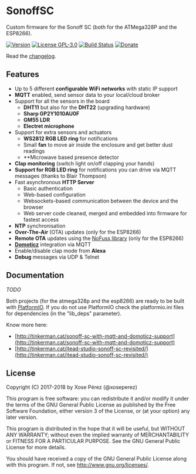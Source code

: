 # SonoffSC

Custom firmware for the Sonoff SC (both for the ATMega328P and the ESP8266).

[![Version](https://badge.fury.io/gh/xoseperez%2Fsonoffsc.svg)](CHANGELOG.md)
[![License GPL-3.0](https://img.shields.io/badge/license-GPL%203.0-orange.svg)](LICENSE.md)
[![Build Status](https://travis-ci.org/xoseperez/sonoffsc.svg?branch=master)](https://travis-ci.org/xoseperez/sonoffsc) 
[![Donate](https://img.shields.io/badge/donate-PayPal-blue.svg)](https://www.paypal.com/cgi-bin/webscr?cmd=_donations&business=xose%2eperez%40gmail%2ecom&lc=US&no_note=0&currency_code=EUR&bn=PP%2dDonationsBF%3abtn_donate_LG%2egif%3aNonHostedGuest)

Read the [changelog](CHANGELOG.md).

## Features

* Up to 5 different **configurable WiFi networks** with static IP support
* **MQTT** enabled, send sensor data to your local/cloud broker
* Support for all the sensors in the board
    * **DHT11** but also for the **DHT22** (upgrading hardware)
    * **Sharp GP2Y1010AU0F**
    * **GM55 LDR**
    * **Electret microphone**
* Support for extra sensors and actuators
    * **WS2812 RGB LED ring** for notifications
    * Small **fan** to move air inside the enclosure and get better dust readings
    * **Microwave based presence detector
* **Clap monitoring** (switch light on/off clapping your hands)
* **Support for RGB LED ring** for notifications you can drive via MQTT messages (thanks to Blair Thompson)
* Fast asynchronous **HTTP Server**
    * Basic authentication
    * Web-based configuration
    * Websockets-based communication between the device and the browser
    * Web server code cleaned, merged and embedded into firmware for fastest access
* **NTP** synchronisation
* **Over-The-Air** (OTA) updates (only for the ESP8266)
* **Remote OTA** updates using the [NoFuss library](https://bitbucket.org/xoseperez/nofuss) (only for the ESP8266)
* [**Domoticz**](https://domoticz.com/) integration via MQTT
* Enable/disable clap mode from **Alexa**
* **Debug** messages via UDP & Telnet

## Documentation

*TODO*

Both projects (for the atmega328p and the esp8266) are ready to be built with [PlatformIO](http://platformio.org/).
If you do not use PlatformIO check the platformio.ini files for dependencies (in the "lib_deps" parameter).

Know more here:
* [http://tinkerman.cat/sonoff-sc-with-mqtt-and-domoticz-support](http://tinkerman.cat/sonoff-sc-with-mqtt-and-domoticz-support)
* [http://tinkerman.cat/itead-studio-sonoff-sc-revisited/](http://tinkerman.cat/itead-studio-sonoff-sc-revisited/)

## License

Copyright (C) 2017-2018 by Xose Pérez (@xoseperez)

This program is free software: you can redistribute it and/or modify
it under the terms of the GNU General Public License as published by
the Free Software Foundation, either version 3 of the License, or
(at your option) any later version.

This program is distributed in the hope that it will be useful,
but WITHOUT ANY WARRANTY; without even the implied warranty of
MERCHANTABILITY or FITNESS FOR A PARTICULAR PURPOSE.  See the
GNU General Public License for more details.

You should have received a copy of the GNU General Public License
along with this program.  If not, see <http://www.gnu.org/licenses/>.
